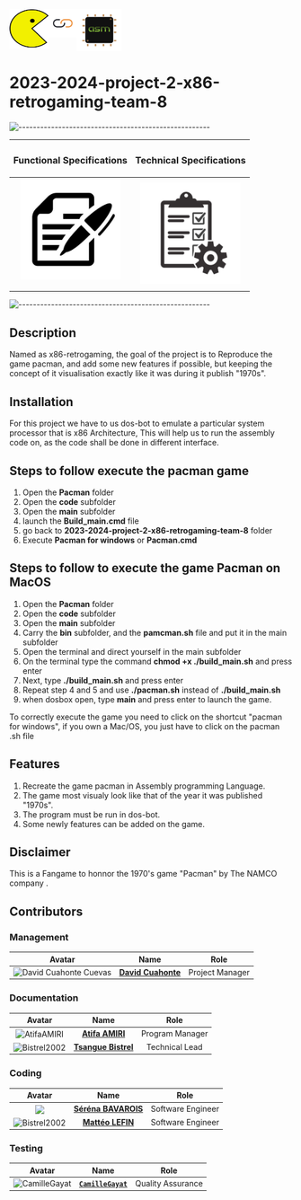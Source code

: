 <div align="center" style = "display: flex">
      <img src="images/pacman.png" alt="PACMAN" width="70" height="70">
       <img src="images/link.png" alt="link" width="50" height="50">
      <img src="images/assembly.png" alt="assembly" width="80" height="75">
</div>

# 2023-2024-project-2-x86-retrogaming-team-8
![-----------------------------------------------------](https://raw.githubusercontent.com/andreasbm/readme/master/assets/lines/rainbow.png)
<div align="center">

|<p align="center"><h3>Functional Specifications</h3>|<p align="center"><h3>Technical Specifications</h3></p>|
|--|--|
|<div align="center"><a href="https://github.com/algosup/2023-2024-project-2-x86-retrogaming-team-8/blob/Documents/Documents/Specifications/Functional%20specifications.md"><img src="images/funtional.png" width = "178" height = "180"></a></p></div>|<div align="center"><a href="https://github.com/algosup/2023-2024-project-2-x86-retrogaming-team-8/blob/Documents/Documents/Specifications/Technical%20specification.md"><img src="images/technical.png" width ="178" height = "180"></a></div>|

</div>

![-----------------------------------------------------](https://raw.githubusercontent.com/andreasbm/readme/master/assets/lines/rainbow.png)


## Description
  Named as x86-retrogaming, the goal of the project is to Reproduce the game pacman, and add some new features if possible, but keeping the concept of it visualisation exactly like it was during it publish "1970s".

## Installation
For this project we have to us dos-bot to emulate a particular system processor that is x86 Architecture, This will help us to run the assembly code on, as the code shall be done in different interface.
## Steps to follow execute the pacman game
1. Open the <b>Pacman</b> folder
2. Open the <b>code</b> subfolder
3. Open the <b>main</b> subfolder
4. launch the <b>Build_main.cmd</b> file
5. go back to <b>2023-2024-project-2-x86-retrogaming-team-8</b> folder
6. Execute <b>Pacman for windows</b> or <b>Pacman.cmd</b>

## Steps to follow to execute the game Pacman on MacOS

1. Open the <b>Pacman</b> folder
2. Open the <b>code</b> subfolder
3. Open the <b>main</b> subfolder
4. Carry the <b>bin</b> subfolder, and the <b>pamcman.sh</b> file and put it in the main subfolder
5. Open the terminal and direct yourself in the main subfolder
6. On the terminal type the command <b>chmod +x ./build_main.sh</b> and press enter
7. Next, type <b>./build_main.sh</b> and press enter
8. Repeat step 4 and 5 and use <b>./pacman.sh</b> instead of <b>./build_main.sh</b>
9. when dosbox open, type <b>main</b> and press enter to launch the game.

To correctly execute the game you need to click on the shortcut "pacman for windows", if you own a Mac/OS, you just have to click on the pacman .sh file
## Features
  1.  Recreate the game pacman in Assembly programming Language.
  2.  The game most visualy look like that of the year it was published "1970s".
  3.  The program must be run in dos-bot.
  4.  Some newly features can be added on the game.

## Disclaimer
This is a Fangame to honnor the 1970's game "Pacman" by The NAMCO company . 

## Contributors
### Management
<div align = "center">

| Avatar | Name | Role|
| :---: | :---: | :---: |
|<img alt="David Cuahonte Cuevas" src="https://avatars.githubusercontent.com/u/91249658?v=4" width="150">| [**David Cuahonte**](https://github.com/DavidCC812)| Project Manager|

</div>

### Documentation
<div align="center">

| Avatar | Name | Role |
| :---: | :---: | :---: |
|<img src="https://avatars.githubusercontent.com/u/150429809?v=4" alt="AtifaAMIRI" width="140" align="center"> | [**Atifa AMIRI**](https://github.com/Atifabaran) | Program Manager|
| <img src="https://avatars.githubusercontent.com/u/122369054?v=4" alt="Bistrel2002" width="140" align="center"> | [**Tsangue Bistrel**](https://github.com/Bistrel2002) | Technical Lead |

</div>

### Coding
<div align="center">

| Avatar | Name | Role |
| :---: | :---: | :---: |
| <img src="https://avatars.githubusercontent.com/u/145995847?v=4" width="140" align="center"> | [**Séréna BAVAROIS**]() | Software Engineer|
| <img src="https://avatars.githubusercontent.com/u/146164921?v=4" alt="Bistrel2002" width="140" align="center"> | [**Mattéo LEFIN**](https://github.com/Mattstar64) | Software Engineer|

</div>

### Testing
<div align = "center">

| Avatar | Name | Role |
| :---: | :---: | :---: |
<img alt="CamilleGayat" src="https://avatars.githubusercontent.com/u/145991254?v=4" width="150"> |[**`CamilleGayat`**](https://github.com/CamilleGayat)|Quality Assurance

</div>

